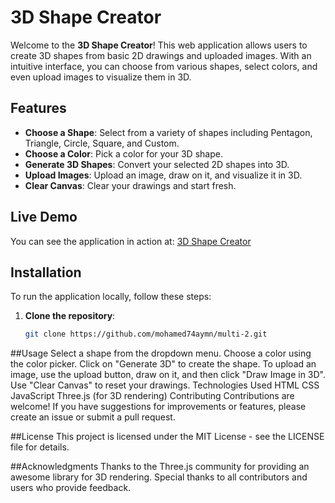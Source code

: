 # 3D Shape Creator

Welcome to the **3D Shape Creator**! This web application allows users to create 3D shapes from basic 2D drawings and uploaded images. With an intuitive interface, you can choose from various shapes, select colors, and even upload images to visualize them in 3D.

## Features

- **Choose a Shape**: Select from a variety of shapes including Pentagon, Triangle, Circle, Square, and Custom.
- **Choose a Color**: Pick a color for your 3D shape.
- **Generate 3D Shapes**: Convert your selected 2D shapes into 3D.
- **Upload Images**: Upload an image, draw on it, and visualize it in 3D.
- **Clear Canvas**: Clear your drawings and start fresh.

## Live Demo

You can see the application in action at: [3D Shape Creator](https://mohamed74aymn.github.io/multi-2/)

## Installation

To run the application locally, follow these steps:

1. **Clone the repository**:

   ```bash
   git clone https://github.com/mohamed74aymn/multi-2.git

##Usage
Select a shape from the dropdown menu.
Choose a color using the color picker.
Click on "Generate 3D" to create the shape.
To upload an image, use the upload button, draw on it, and then click "Draw Image in 3D".
Use "Clear Canvas" to reset your drawings.
Technologies Used
HTML
CSS
JavaScript
Three.js (for 3D rendering)
Contributing
Contributions are welcome! If you have suggestions for improvements or features, please create an issue or submit a pull request.

##License
This project is licensed under the MIT License - see the LICENSE file for details.

##Acknowledgments
Thanks to the Three.js community for providing an awesome library for 3D rendering.
Special thanks to all contributors and users who provide feedback.
